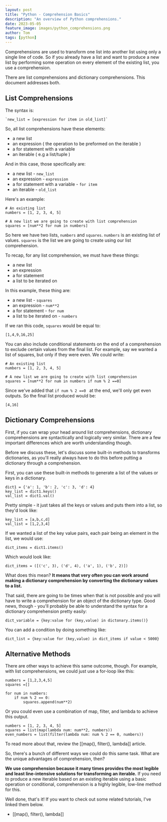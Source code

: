 ```yaml
---
layout: post
title: "Python - Comprehension Basics"
description: "An overview of Python comprehensions."
date: 2023-05-05
feature_image: images/python_comprehensions.png
author: Tom
tags: [python]
---
```


Comprehensions are used to transform one list into another list using only a single line of code. So if you already have a list and want to produce a new list by performing some operation on every element of the existing list, you use a comprehension.

There are list comprehensions and dictionary comprehensions. This document addresses both.

## List Comprehensions

The syntax is:

```
`new_list = [expression for item in old_list]`
```

So, all list comprehensions have these elements:

- a new list
- an expression ( the operation to be preformed on the iterable )
- a for statement with a variable
- an iterable ( e.g a list/tuple )

And in this case, those specifically are:

- a new list - `new_list` 
- an expression - `expression` 
- a for statement with a variable - `for item`
- an iterable - `old_list` 

Here's an example:

```
# An existing list
numbers = [1, 2, 3, 4, 5] 

# A new list we are going to create with list comprehension
squares = [num**2 for num in numbers]
```

So here we have two lists, `numbers` and `squares`. `numbers` is an existing list of values. `squares` is the list we are going to create using our list comprehension. 

To recap, for any list comprehension, we must have these things:

- a new list
- an expression
- a for statement
- a list to be iterated on

In this example, these thing are:

- a new list - `squares`
- an expression - `num**2`
- a for statement - `for num`
- a list to be iterated on - `numbers`

If we ran this code, `squares` would be equal to: 

```
[1,4,9,16,25]
```

You can also include conditional statements on the end of a comprehension to exclude certain values from the final list. For example, say we wanted a list of squares, but only if they were even. We could write: 

```
# An existing list
numbers = [1, 2, 3, 4, 5] 

# A new list we are going to create with list comprehension
squares = [num**2 for num in numbers if num % 2 ==0] 
```

Since we've added that `if num % 2 ==0 ` at the end, we'll only get even outputs. So the final list produced would be:

```
[4,16]
```

## Dictionary Comprehensions

First, if you can wrap your head around list comprehensions, dictionary comprehensions are syntactically and logically very similar. There are a few important differences which are worth understanding though. 

Before we discuss these, let's discuss some built-in methods to transforms dictionaries, as you'll really always have to do this before putting a dictionary through a comprehension.

First, you can use these built-in methods to generate a list of the values or keys in a dictionary.

```
dict1 = {'a': 1, 'b': 2, 'c': 3, 'd': 4}
key_list = dict1.keys()
val_list = dict1.val()
```

Pretty simple - it just takes all the keys or values and puts them into a list, so they'd look like:

```
key_list = [a,b,c,d]
val_list = [1,2,3,4]
```

If we wanted a list of the key value pairs, each pair being an element in the list, we would use:

```
dict_items = dict1.items()
```

Which would look like:

```
dict_items = ([('c', 3), ('d', 4), ('a', 1), ('b', 2)])
```

What does this mean? **It means that very often you can work around making a dictionary comprehension by converting the dictionary values to a list.**

That said, there are going to be times when that is not possible and you will have to write a comprehension for an object of the dictionary type. Good news, though - you'll probably be able to understand the syntax for a dictionary comprehension pretty easily:

```
dict_variable = {key:value for (key,value) in dictonary.items()}
```

You can add a condition by doing something like:

```
dict_list = {key:value for (key,value) in dict_items if value < 5000}
```


## Alternative Methods

There are other ways to achieve this same outcome, though. For example, with list comprehensions, we could just use a for-loop like this:

```
numbers = [1,2,3,4,5]  
squares =[]  
  
for num in numbers:  
	if num % 2 == 0:  
		squares.append(num**2)  
```

Or you could even use a combination of map, filter, and lambda to achieve this output.

```
numbers = [1, 2, 3, 4, 5] 
squares = list(map(lambda num: num**2, numbers)) 
even_numbers = list(filter(lambda num: num % 2 == 0, numbers)) 
```

To read more about that, review the [[map(), filter(), lambda]] article.

So, there's a bunch of different ways we could do this same task. What are the unique advantages of comprehension, then? 

**We use comprehension because it many times provides the most legible and least line-intensive solutions for transforming an iterable.**  If you need to produce a new iterable based on an existing iterable using a basic operation or conditional, comprehension is a highly legible, low-line method for this. 

Well done, that's it! If you want to check out some related tutorials, I've linked them below. 

- [[map(), filter(), lambda]]

